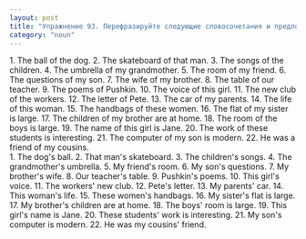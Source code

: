 ```yaml
---
layout: post
title: "Упражнение 93. Перефразируйте следующие словосочетания и предложения, употребляя притяжательный падеж."
category: "noun"
---
```

<section class="question">
1. The ball of the dog. 2. The skateboard of that man. 3. The songs of the children. 4. The umbrella of my grandmother. 5. The room of my friend. 6. The questions of my son. 7. The wife of my brother. 8. The table of our teacher. 9. The poems of Pushkin. 10. The voice of this girl. 11. The new club of the workers. 12. The letter of Pete. 13. The car of my parents. 14. The life of this woman. 15. The handbags of these women. 16. The flat of my sister is large. 17. The children of my brother are at home. 18. The room of the boys is large. 19. The name of this girl is Jane. 20. The work of these students is interesting. 21. The computer of my son is modern. 22. He was a friend of my cousins.
</section>

<section class="answer">
1. The dog's ball. 2. That man's 
skateboard. 3. The children's songs. 4. The 
grandmother's umbrella. 5. My friend's room. 6. My son's questions. 7. My 
brother's wife. 8. Our teacher's table. 9. Pushkin's poems. 10. This girl's voice. 11. The workers' new club. 
12. Pete's letter. 13. My parents' car. 14. This woman's life. 15. These 
women's handbags. 16. My sister's flat is large. 17. My brother's children are 
at home. 18. The boys' room is large. 19. This girl's name is Jane. 20. These 
students' work is interesting. 21. My son's computer is modern. 22. He was my 
cousins' friend. 
</section>